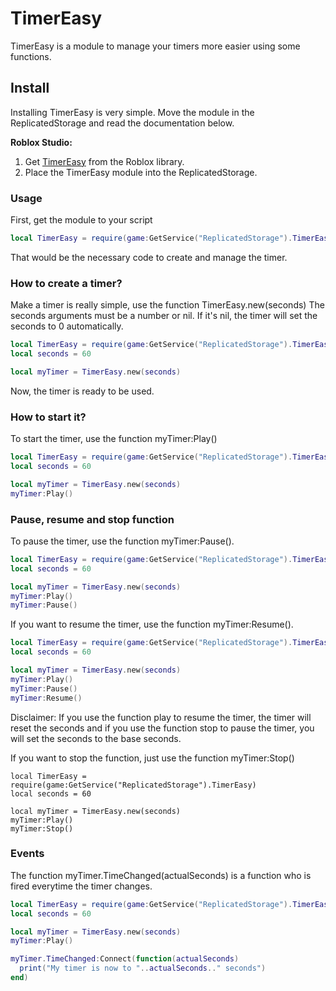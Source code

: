 # TimerEasy

TimerEasy is a module to manage your timers more easier using some functions.

## Install
Installing TimerEasy is very simple. Move the module in the ReplicatedStorage and read the documentation below.

**Roblox Studio:**

1. Get [TimerEasy]() from the Roblox library.
2. Place the TimerEasy module into the ReplicatedStorage.

### Usage

First, get the module to your script
```lua
local TimerEasy = require(game:GetService("ReplicatedStorage").TimerEasy)
```

That would be the necessary code to create and manage the timer.

### How to create a timer?

Make a timer is really simple, use the function TimerEasy.new(seconds)
The seconds arguments must be a number or nil. If it's nil, the timer will set the seconds to 0 automatically.

```lua
local TimerEasy = require(game:GetService("ReplicatedStorage").TimerEasy)
local seconds = 60

local myTimer = TimerEasy.new(seconds)
```

Now, the timer is ready to be used.

### How to start it?
To start the timer, use the function myTimer:Play()
```lua
local TimerEasy = require(game:GetService("ReplicatedStorage").TimerEasy)
local seconds = 60

local myTimer = TimerEasy.new(seconds)
myTimer:Play()
```

### Pause, resume and stop function

To pause the timer, use the function myTimer:Pause().
```lua
local TimerEasy = require(game:GetService("ReplicatedStorage").TimerEasy)
local seconds = 60

local myTimer = TimerEasy.new(seconds)
myTimer:Play()
myTimer:Pause()
```

If you want to resume the timer, use the function myTimer:Resume().
```lua
local TimerEasy = require(game:GetService("ReplicatedStorage").TimerEasy)
local seconds = 60

local myTimer = TimerEasy.new(seconds)
myTimer:Play()
myTimer:Pause()
myTimer:Resume()
```
Disclaimer: If you use the function play to resume the timer, the timer will reset the seconds and if you use the function stop to pause the timer, you will set the seconds to the base seconds.

If you want to stop the function, just use the function myTimer:Stop()
```
local TimerEasy = require(game:GetService("ReplicatedStorage").TimerEasy)
local seconds = 60

local myTimer = TimerEasy.new(seconds)
myTimer:Play()
myTimer:Stop()
```

### Events

The function myTimer.TimeChanged(actualSeconds) is a function who is fired everytime the timer changes. 
```lua
local TimerEasy = require(game:GetService("ReplicatedStorage").TimerEasy)
local seconds = 60

local myTimer = TimerEasy.new(seconds)
myTimer:Play()

myTimer.TimeChanged:Connect(function(actualSeconds)
  print("My timer is now to "..actualSeconds.." seconds")
end)
```
